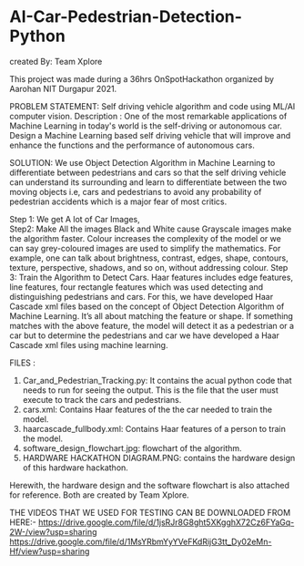 # AI-Car-Pedestrian-Detection-Python

created By: Team Xplore

This project was made during a 36hrs OnSpotHackathon organized by Aarohan NIT Durgapur 2021.

PROBLEM STATEMENT:
Self driving vehicle algorithm and code using ML/AI computer vision.
Description : One of the most remarkable applications of Machine Learning in today's world is the self-driving or autonomous car. Design a Machine Learning based self driving vehicle that will improve and enhance the functions and the performance of autonomous cars.


SOLUTION:
We use Object Detection Algorithm in Machine Learning to differentiate between pedestrians and cars so that the self driving vehicle can understand its surrounding and learn to differentiate between the two moving objects i.e, cars and pedestrians to avoid any probability of pedestrian accidents which is a major fear of most critics.

Step 1: We get A lot of Car Images,  
Step2: Make All the images Black and White cause Grayscale images make the algorithm faster. Colour increases the complexity of the model or we can say grey-coloured images are used to simplify the mathematics. For example, one can talk about brightness, contrast, edges, shape, contours, texture, perspective, shadows, and so on, without addressing colour.
Step 3: Train the Algorithm to Detect Cars. Haar features includes edge features, line features, four rectangle features which was used detecting and distinguishing pedestrians and cars. For this, we have developed Haar Cascade xml files based on the concept of Object Detection Algorithm of Machine Learning.
It’s all about matching the feature or shape. If something matches with the above feature, the model will detect it as a pedestrian or a car but to determine the pedestrians and car we have developed a Haar Cascade xml files using machine learning.


FILES :
1. Car_and_Pedestrian_Tracking.py: It contains the acual python code that needs to run for seeing the output. This is the file that the user must execute to track the cars and pedestrians.
2. cars.xml: Contains Haar features of the the car needed to train the model.
3. haarcascade_fullbody.xml: Contains Haar features of a person to train the model.
4. software_design_flowchart.jpg: flowchart of the algorithm.
5. HARDWARE HACKATHON DIAGRAM.PNG: contains the hardware design of this hardware hackathon.

Herewith, the hardware design and the software flowchart is also attached for reference. Both are created by Team Xplore.

THE VIDEOS THAT WE USED FOR TESTING CAN BE DOWNLOADED FROM HERE:-
https://drive.google.com/file/d/1jsRJr8G8ght5XKgghX72Cz6FYaGq-2W-/view?usp=sharing
https://drive.google.com/file/d/1MsYRbmYyYVeFKdRijG3tt_Dy02eMn-Hf/view?usp=sharing
